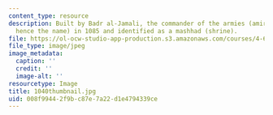 ```yaml
---
content_type: resource
description: Built by Badr al-Jamali, the commander of the armies (amir al-juyush,
  hence the name) in 1085 and identified as a mashhad (shrine).
file: https://ol-ocw-studio-app-production.s3.amazonaws.com/courses/4-614-religious-architecture-and-islamic-cultures-fall-2002/008f99442f9bc87e7a22d1e4794339ce_1040thumbnail.jpg
file_type: image/jpeg
image_metadata:
  caption: ''
  credit: ''
  image-alt: ''
resourcetype: Image
title: 1040thumbnail.jpg
uid: 008f9944-2f9b-c87e-7a22-d1e4794339ce
---
```

